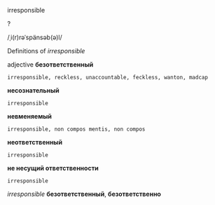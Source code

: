 irresponsible

?

/ˌi(r)rəˈspänsəb(ə)l/

Definitions of _irresponsible_

adjective
**безответственный**

    irresponsible, reckless, unaccountable, feckless, wanton, madcap
**несознательный**

    irresponsible
**невменяемый**

    irresponsible, non compos mentis, non compos
**неответственный**

    irresponsible
**не несущий ответственности**

    irresponsible

_irresponsible_
**безответственный**, **безответственно**